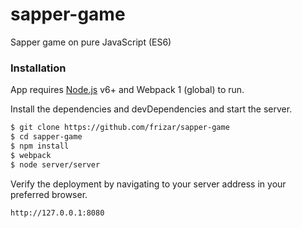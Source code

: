 # sapper-game
Sapper game on pure JavaScript (ES6)

### Installation

App requires [Node.js](https://nodejs.org/) v6+ and Webpack 1 (global) to run.

Install the dependencies and devDependencies and start the server.

```sh
$ git clone https://github.com/frizar/sapper-game
$ cd sapper-game
$ npm install
$ webpack
$ node server/server
```

Verify the deployment by navigating to your server address in your preferred browser.

```sh
http://127.0.0.1:8080
```
